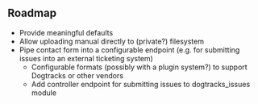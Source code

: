 ## Roadmap
- Provide meaningful defaults
- Allow uploading manual directly to (private?) filesystem
- Pipe contact form into a configurable endpoint (e.g. for submitting issues into an external ticketing system)
  - Configurable formats (possibly with a plugin system?) to support Dogtracks or other vendors
  - Add controller endpoint for submitting issues to dogtracks_issues module
